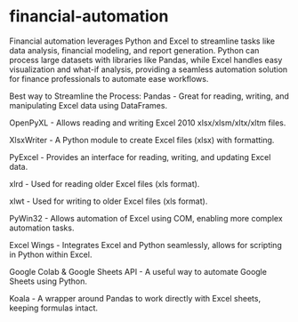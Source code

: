 # financial-automation
Financial automation leverages Python and Excel to streamline tasks like data analysis, financial modeling, and report generation. Python can process large datasets with libraries like Pandas, while Excel handles easy visualization and what-if analysis, providing a seamless automation solution for finance professionals to automate ease workflows. 

Best way to Streamline the Process:
Pandas - Great for reading, writing, and manipulating Excel data using DataFrames.

OpenPyXL - Allows reading and writing Excel 2010 xlsx/xlsm/xltx/xltm files.

XlsxWriter - A Python module to create Excel files (xlsx) with formatting.

PyExcel - Provides an interface for reading, writing, and updating Excel data.

xlrd - Used for reading older Excel files (xls format).

xlwt - Used for writing to older Excel files (xls format).

PyWin32 - Allows automation of Excel using COM, enabling more complex automation tasks.

Excel Wings - Integrates Excel and Python seamlessly, allows for scripting in Python within Excel.

Google Colab & Google Sheets API - A useful way to automate Google Sheets using Python.

Koala - A wrapper around Pandas to work directly with Excel sheets, keeping formulas intact.
